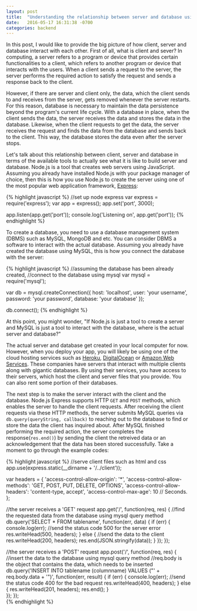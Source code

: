 ```yaml
---
layout: post
title:  "Understanding the relationship between server and database using Node.js and MySQL"
date:   2016-05-17 16:31:38 -0700
categories: backend 
---
```


In this post, I would like to provide the big picture of how client, server and database interact with each other. First of all, what is client and sever? In computing, a server refers to a program or device that provides certain functionalities to a client, which refers to another program or device that interacts with the users. When a client sends a request to the server, the server performs the required action to satisfy the request and sends a response back to the client. 

However, if there are server and client only, the data, which the client sends to and receives from the server, gets removed whenever the server restarts. For this reason, database is necessary to maintain the data persistence beyond the program's current life cycle. With a database in place, when the client sends the data, the server receives the data and stores the data in the database. Likewise, when the client requests to get the data, the server receives the request and finds the data from the database and sends back to the client. This way, the database stores the data even after the server stops.      

Let's talk about this relationship between client, server and database in terms of the available tools to actually see what it is like to build server and database. Node.js is a tool that creates web servers using JavaScript. Assuming you already have installed Node.js with your package manager of choice, then this is how you use Node.js to create the server using one of the most popular web application framework, [Express](http://expressjs.com/):

{% highlight javascript %}
//set up node express
var express = require('express');
var app = express();
app.set('port', 3000);

app.listen(app.get('port'));
console.log('Listening on', app.get('port'));
{% endhighlight %}

To create a database, you need to use a database management system (DBMS) such as MySQL, MongoDB and etc. You can consider DBMS a software to interact with the actual database. Assuming you already have created the database using MySQL, this is how you connect the database with the server:     

{% highlight javascript %}
//assuming the database has been already created,
//connect to the database using mysql 
var mysql = require('mysql');

var db = mysql.createConnection({
	host: 'localhost',
	user: 'your username',
    password: 'your password',
    database: 'your database'
});

db.connect();
{% endhighlight %}

At this point, you might wonder, "If Node.js is just a tool to create a server and MySQL is just a tool to interact with the database, where is the actual server and database?"

The actual server and database get created in your local computer for now. However, when you deploy your app, you will likely be using one of the cloud hosting services such as [Heroku](https://www.heroku.com/), [DigitalOcean](https://www.digitalocean.com/) or [Amazon Web Services](https://aws.amazon.com/). These companies have servers that interact with multiple clients along with gigantic databases. By using their services, you have access to their servers, which host the client and server files that you provide. You can also rent some portion of their databases.

The next step is to make the server interact with the client and the database. Node.js Express supports HTTP `GET` and `POST` methods, which enables the server to handle the client requests. After receiving the client requests via these HTTP methods, the server submits MySQL queries via `db.query(queryString, callback)` to reaching out to the database to find or store the data the client has inquired about. After MySQL finished performing the required action, the server completes the response(`res.end()`) by sending the client the retreived data or an acknowledgement that the data has been stored successfully. Take a moment to go through the example codes:

{% highlight javascript %}
//serve client files such as html and css
app.use(express.static(__dirname + '/../client'));

var headers = {
    'access-control-allow-origin': '*',
    'access-control-allow-methods': 'GET, POST, PUT, DELETE, OPTIONS',
    'access-control-allow-headers': 'content-type, accept',
    'access-control-max-age': 10 // Seconds.
};

//the server receives a 'GET' request
app.get('/', function(req, res) {
    //find the requested data from the database using mysql query method
    db.query('SELECT * FROM tablename', function(err, data) {
        if (err) {
        	console.log(err);
            //send the status code 500 for the server error 
            res.writeHead(500, headers);
        } else {
        	//send the data to the client
            res.writeHead(200, headers);
        	res.end(JSON.stringify(data));
    	}
    });
});    

//the server receives a 'POST' request
app.post('/', function(req, res) {
    //insert the data to the database using mysql query method
    //req.body is the object that contains the data, which needs to be inserted 
    db.query('INSERT INTO tablename (columnname) VALUES ("' + req.body.data + '")', 
    function(err, result) {
        if (err) {
        	console.log(err);
            //send the status code 400 for the bad request
            res.writeHead(400, headers);
        } else {
            res.writeHead(201, headers);
        	res.end();
        }	
    });
});   
{% endhighlight %}

